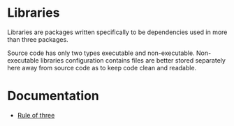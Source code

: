 # Libraries

Libraries are packages written specifically to be dependencies used in more than
three packages.

Source code has only two types executable and non-executable. Non-executable
libraries configuration contains files are better stored separately here away
from source code as to keep code clean and readable.

# Documentation

- [Rule of three](<https://en.wikipedia.org/wiki/Rule_of_three_(computer_programming)>)
